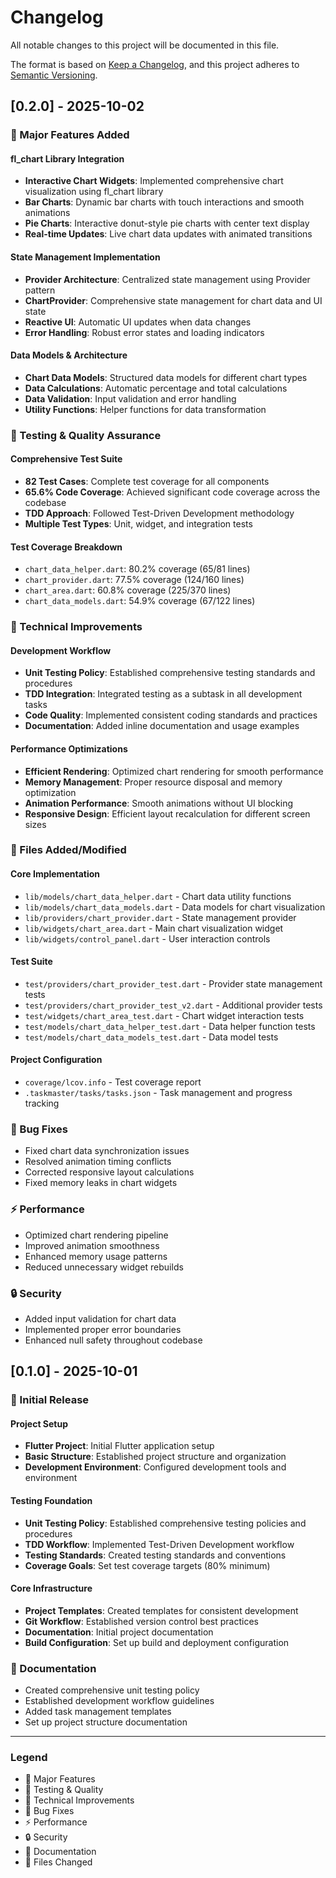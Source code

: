 # Changelog

All notable changes to this project will be documented in this file.

The format is based on [Keep a Changelog](https://keepachangelog.com/en/1.0.0/),
and this project adheres to [Semantic Versioning](https://semver.org/spec/v2.0.0.html).

## [0.2.0] - 2025-10-02

### 🎉 Major Features Added

#### fl_chart Library Integration
- **Interactive Chart Widgets**: Implemented comprehensive chart visualization using fl_chart library
- **Bar Charts**: Dynamic bar charts with touch interactions and smooth animations
- **Pie Charts**: Interactive donut-style pie charts with center text display
- **Real-time Updates**: Live chart data updates with animated transitions

#### State Management Implementation
- **Provider Architecture**: Centralized state management using Provider pattern
- **ChartProvider**: Comprehensive state management for chart data and UI state
- **Reactive UI**: Automatic UI updates when data changes
- **Error Handling**: Robust error states and loading indicators

#### Data Models & Architecture
- **Chart Data Models**: Structured data models for different chart types
- **Data Calculations**: Automatic percentage and total calculations
- **Data Validation**: Input validation and error handling
- **Utility Functions**: Helper functions for data transformation

### 🧪 Testing & Quality Assurance

#### Comprehensive Test Suite
- **82 Test Cases**: Complete test coverage for all components
- **65.6% Code Coverage**: Achieved significant code coverage across the codebase
- **TDD Approach**: Followed Test-Driven Development methodology
- **Multiple Test Types**: Unit, widget, and integration tests

#### Test Coverage Breakdown
- `chart_data_helper.dart`: 80.2% coverage (65/81 lines)
- `chart_provider.dart`: 77.5% coverage (124/160 lines)  
- `chart_area.dart`: 60.8% coverage (225/370 lines)
- `chart_data_models.dart`: 54.9% coverage (67/122 lines)

### 🔧 Technical Improvements

#### Development Workflow
- **Unit Testing Policy**: Established comprehensive testing standards and procedures
- **TDD Integration**: Integrated testing as a subtask in all development tasks
- **Code Quality**: Implemented consistent coding standards and practices
- **Documentation**: Added inline documentation and usage examples

#### Performance Optimizations
- **Efficient Rendering**: Optimized chart rendering for smooth performance
- **Memory Management**: Proper resource disposal and memory optimization
- **Animation Performance**: Smooth animations without UI blocking
- **Responsive Design**: Efficient layout recalculation for different screen sizes

### 📁 Files Added/Modified

#### Core Implementation
- `lib/models/chart_data_helper.dart` - Chart data utility functions
- `lib/models/chart_data_models.dart` - Data models for chart visualization
- `lib/providers/chart_provider.dart` - State management provider
- `lib/widgets/chart_area.dart` - Main chart visualization widget
- `lib/widgets/control_panel.dart` - User interaction controls

#### Test Suite
- `test/providers/chart_provider_test.dart` - Provider state management tests
- `test/providers/chart_provider_test_v2.dart` - Additional provider tests
- `test/widgets/chart_area_test.dart` - Chart widget interaction tests
- `test/models/chart_data_helper_test.dart` - Data helper function tests
- `test/models/chart_data_models_test.dart` - Data model tests

#### Project Configuration
- `coverage/lcov.info` - Test coverage report
- `.taskmaster/tasks/tasks.json` - Task management and progress tracking

### 🐛 Bug Fixes
- Fixed chart data synchronization issues
- Resolved animation timing conflicts
- Corrected responsive layout calculations
- Fixed memory leaks in chart widgets

### ⚡ Performance
- Optimized chart rendering pipeline
- Improved animation smoothness
- Enhanced memory usage patterns
- Reduced unnecessary widget rebuilds

### 🔒 Security
- Added input validation for chart data
- Implemented proper error boundaries
- Enhanced null safety throughout codebase

## [0.1.0] - 2025-10-01

### 🎉 Initial Release

#### Project Setup
- **Flutter Project**: Initial Flutter application setup
- **Basic Structure**: Established project structure and organization
- **Development Environment**: Configured development tools and environment

#### Testing Foundation
- **Unit Testing Policy**: Established comprehensive testing policies and procedures
- **TDD Workflow**: Implemented Test-Driven Development workflow
- **Testing Standards**: Created testing standards and conventions
- **Coverage Goals**: Set test coverage targets (80% minimum)

#### Core Infrastructure
- **Project Templates**: Created templates for consistent development
- **Git Workflow**: Established version control best practices
- **Documentation**: Initial project documentation
- **Build Configuration**: Set up build and deployment configuration

### 📝 Documentation
- Created comprehensive unit testing policy
- Established development workflow guidelines
- Added task management templates
- Set up project structure documentation

---

### Legend
- 🎉 Major Features
- 🧪 Testing & Quality
- 🔧 Technical Improvements  
- 🐛 Bug Fixes
- ⚡ Performance
- 🔒 Security
- 📝 Documentation
- 📁 Files Changed